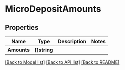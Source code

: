# MicroDepositAmounts

## Properties

Name | Type | Description | Notes
------------ | ------------- | ------------- | -------------
**Amounts** | **[]string** |  | 

[[Back to Model list]](../README.md#documentation-for-models) [[Back to API list]](../README.md#documentation-for-api-endpoints) [[Back to README]](../README.md)


